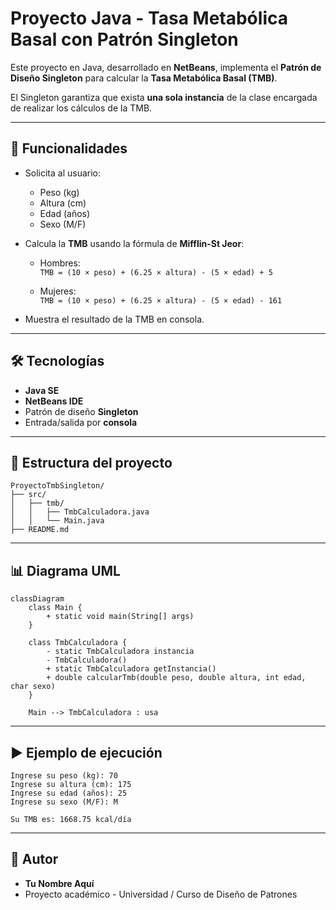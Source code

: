 # Proyecto Java - Tasa Metabólica Basal con Patrón Singleton

Este proyecto en Java, desarrollado en **NetBeans**, implementa el **Patrón de Diseño Singleton** para calcular la **Tasa Metabólica Basal (TMB)**.  

El Singleton garantiza que exista **una sola instancia** de la clase encargada de realizar los cálculos de la TMB.

---

## 🚀 Funcionalidades

- Solicita al usuario:
  - Peso (kg)  
  - Altura (cm)  
  - Edad (años)  
  - Sexo (M/F)  

- Calcula la **TMB** usando la fórmula de **Mifflin-St Jeor**:

  - Hombres:  
    `TMB = (10 × peso) + (6.25 × altura) - (5 × edad) + 5`

  - Mujeres:  
    `TMB = (10 × peso) + (6.25 × altura) - (5 × edad) - 161`

- Muestra el resultado de la TMB en consola.  

---

## 🛠️ Tecnologías

- **Java SE**  
- **NetBeans IDE**  
- Patrón de diseño **Singleton**  
- Entrada/salida por **consola**

---

## 📂 Estructura del proyecto

```
ProyectoTmbSingleton/
├── src/
│   ├── tmb/
│   │   ├── TmbCalculadora.java
│   │   └── Main.java
├── README.md
```

---

## 📊 Diagrama UML

```mermaid
classDiagram
    class Main {
        + static void main(String[] args)
    }

    class TmbCalculadora {
        - static TmbCalculadora instancia
        - TmbCalculadora()
        + static TmbCalculadora getInstancia()
        + double calcularTmb(double peso, double altura, int edad, char sexo)
    }

    Main --> TmbCalculadora : usa
```

---

## ▶️ Ejemplo de ejecución

```
Ingrese su peso (kg): 70
Ingrese su altura (cm): 175
Ingrese su edad (años): 25
Ingrese su sexo (M/F): M

Su TMB es: 1668.75 kcal/día
```

---

## 📌 Autor

- **Tu Nombre Aquí**  
- Proyecto académico - Universidad / Curso de Diseño de Patrones  
